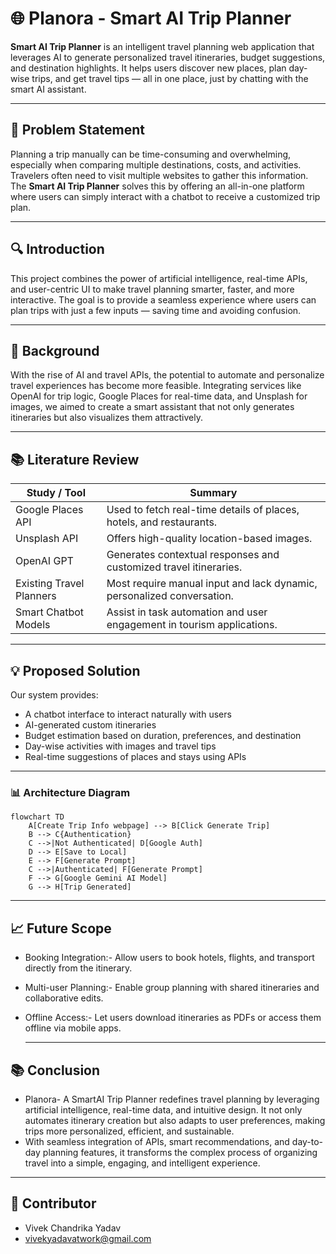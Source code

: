 # 🌐 Planora - Smart AI Trip Planner

**Smart AI Trip Planner** is an intelligent travel planning web application that leverages AI to generate personalized travel itineraries, budget suggestions, and destination highlights. It helps users discover new places, plan day-wise trips, and get travel tips — all in one place, just by chatting with the smart AI assistant.

---

## 📌 Problem Statement

Planning a trip manually can be time-consuming and overwhelming, especially when comparing multiple destinations, costs, and activities. Travelers often need to visit multiple websites to gather this information. The **Smart AI Trip Planner** solves this by offering an all-in-one platform where users can simply interact with a chatbot to receive a customized trip plan.

---

## 🔍 Introduction

This project combines the power of artificial intelligence, real-time APIs, and user-centric UI to make travel planning smarter, faster, and more interactive. The goal is to provide a seamless experience where users can plan trips with just a few inputs — saving time and avoiding confusion.

---

## 📖 Background

With the rise of AI and travel APIs, the potential to automate and personalize travel experiences has become more feasible. Integrating services like OpenAI for trip logic, Google Places for real-time data, and Unsplash for images, we aimed to create a smart assistant that not only generates itineraries but also visualizes them attractively.

---

## 📚 Literature Review

| Study / Tool                  | Summary                                                                 |
|------------------------------|-------------------------------------------------------------------------|
| Google Places API            | Used to fetch real-time details of places, hotels, and restaurants.     |
| Unsplash API                 | Offers high-quality location-based images.                              |
| OpenAI GPT                   | Generates contextual responses and customized travel itineraries.       |
| Existing Travel Planners     | Most require manual input and lack dynamic, personalized conversation.  |
| Smart Chatbot Models         | Assist in task automation and user engagement in tourism applications.  |

---

## 💡 Proposed Solution

Our system provides:
- A chatbot interface to interact naturally with users
- AI-generated custom itineraries
- Budget estimation based on duration, preferences, and destination
- Day-wise activities with images and travel tips
- Real-time suggestions of places and stays using APIs

---

### 📊 Architecture Diagram
```mermaid
flowchart TD
    A[Create Trip Info webpage] --> B[Click Generate Trip]
    B --> C{Authentication}
    C -->|Not Authenticated| D[Google Auth]
    D --> E[Save to Local]
    E --> F[Generate Prompt]
    C -->|Authenticated| F[Generate Prompt]
    F --> G[Google Gemini AI Model]
    G --> H[Trip Generated]
```

---

## 📈 Future Scope
- Booking Integration:-
      Allow users to book hotels, flights, and transport directly from the itinerary.
- Multi-user Planning:-
      Enable group planning with shared itineraries and collaborative edits.
- Offline Access:-
      Let users download itineraries as PDFs or access them offline via mobile apps.

  ---
## 📚 Conclusion
- Planora- A SmartAI Trip Planner redefines travel planning by leveraging artificial intelligence, real-time data, and intuitive design. It not only automates itinerary creation but also adapts to user preferences, making trips more personalized, efficient, and sustainable. 
- With seamless integration of APIs, smart recommendations, and day-to-day planning features, it transforms the complex process of organizing travel into a simple, engaging, and intelligent experience.
  
---

## 👤 Contributor
- Vivek Chandrika Yadav
- vivekyadavatwork@gmail.com

